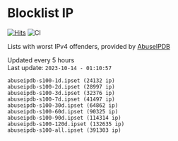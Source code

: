 # Blocklist IP

[![Hits](https://hits.seeyoufarm.com/api/count/incr/badge.svg?url=https%3A%2F%2Fgithub.com%2Fborestad%2Fblocklist-ip%2F&count_bg=%2379C83D&title_bg=%23555555&icon=&icon_color=%23E7E7E7&title=hits&edge_flat=false)](https://hits.seeyoufarm.com)  ![CI](https://img.shields.io/github/workflow/status/borestad/blocklist-ip/CI?style=flat-square)

Lists with worst IPv4 offenders, provided by [AbuseIPDB](https://www.abuseipdb.com/)

<!-- FOOTER-PLACEHOLDER -->
Updated every 5 hours<br>
Last update: `2023-10-14 - 01:10:57`
```
abuseipdb-s100-1d.ipset (24132 ip)
abuseipdb-s100-2d.ipset (28997 ip)
abuseipdb-s100-3d.ipset (32376 ip)
abuseipdb-s100-7d.ipset (41497 ip)
abuseipdb-s100-30d.ipset (64862 ip)
abuseipdb-s100-60d.ipset (90325 ip)
abuseipdb-s100-90d.ipset (114314 ip)
abuseipdb-s100-120d.ipset (132635 ip)
abuseipdb-s100-all.ipset (391303 ip)
```
